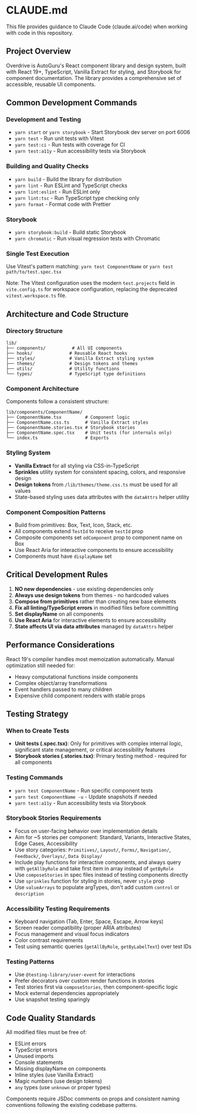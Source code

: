 # CLAUDE.md

This file provides guidance to Claude Code (claude.ai/code) when working with
code in this repository.

## Project Overview

Overdrive is AutoGuru's React component library and design system, built with
React 19+, TypeScript, Vanilla Extract for styling, and Storybook for component
documentation. The library provides a comprehensive set of accessible, reusable
UI components.

## Common Development Commands

### Development and Testing

- `yarn start` or `yarn storybook` - Start Storybook dev server on port 6006
- `yarn test` - Run unit tests with Vitest
- `yarn test:ci` - Run tests with coverage for CI
- `yarn test:a11y` - Run accessibility tests via Storybook

### Building and Quality Checks

- `yarn build` - Build the library for distribution
- `yarn lint` - Run ESLint and TypeScript checks
- `yarn lint:eslint` - Run ESLint only
- `yarn lint:tsc` - Run TypeScript type checking only
- `yarn format` - Format code with Prettier

### Storybook

- `yarn storybook:build` - Build static Storybook
- `yarn chromatic` - Run visual regression tests with Chromatic

### Single Test Execution

Use Vitest's pattern matching: `yarn test ComponentName` or
`yarn test path/to/test.spec.tsx`

Note: The Vitest configuration uses the modern `test.projects` field in
`vite.config.ts` for workspace configuration, replacing the deprecated
`vitest.workspace.ts` file.

## Architecture and Code Structure

### Directory Structure

```
lib/
├── components/          # All UI components
├── hooks/              # Reusable React hooks
├── styles/             # Vanilla Extract styling system
├── themes/             # Design tokens and themes
├── utils/              # Utility functions
└── types/              # TypeScript type definitions
```

### Component Architecture

Components follow a consistent structure:

```
lib/components/ComponentName/
├── ComponentName.tsx         # Component logic
├── ComponentName.css.ts      # Vanilla Extract styles
├── ComponentName.stories.tsx # Storybook stories
├── ComponentName.spec.tsx    # Unit tests (for internals only)
└── index.ts                  # Exports
```

### Styling System

- **Vanilla Extract** for all styling via CSS-in-TypeScript
- **Sprinkles** utility system for consistent spacing, colors, and responsive
  design
- **Design tokens** from `/lib/themes/theme.css.ts` must be used for all values
- State-based styling uses data attributes with the `dataAttrs` helper utility

### Component Composition Patterns

- Build from primitives: Box, Text, Icon, Stack, etc.
- All components extend `TestId` to receive `testId` prop
- Composite components set `odComponent` prop to component name on Box
- Use React Aria for interactive components to ensure accessibility
- Components must have `displayName` set

## Critical Development Rules

1. **NO new dependencies** - use existing dependencies only
2. **Always use design tokens** from themes - no hardcoded values
3. **Compose from primitives** rather than creating new base elements
4. **Fix all linting/TypeScript errors** in modified files before committing
5. **Set displayName** on all components
6. **Use React Aria** for interactive elements to ensure accessibility
7. **State affects UI via data attributes** managed by `dataAttrs` helper

## Performance Considerations

React 19's compiler handles most memoization automatically. Manual optimization
still needed for:

- Heavy computational functions inside components
- Complex object/array transformations
- Event handlers passed to many children
- Expensive child component renders with stable props

## Testing Strategy

### When to Create Tests

- **Unit tests (.spec.tsx)**: Only for primitives with complex internal logic,
  significant state management, or critical accessibility features
- **Storybook stories (.stories.tsx)**: Primary testing method - required for
  all components

### Testing Commands

- `yarn test ComponentName` - Run specific component tests
- `yarn test ComponentName -u` - Update snapshots if needed
- `yarn test:a11y` - Run accessibility tests via Storybook

### Storybook Stories Requirements

- Focus on user-facing behavior over implementation details
- Aim for ~5 stories per component: Standard, Variants, Interactive States, Edge
  Cases, Accessibility
- Use story categories: `Primitives/`, `Layout/`, `Forms/`, `Navigation/`,
  `Feedback/`, `Overlays/`, `Data Display/`
- Include play functions for interactive components, and always query with
  `getAllbyRole` and take first item in array instead of `getByRole`
- Use `composeStories` in spec files instead of testing components directly
- Use `sprinkles` function for styling in stories, never `style` prop
- Use `valueArrays` to populate argTypes, don't add custom `control` or
  `description`

### Accessibility Testing Requirements

- Keyboard navigation (Tab, Enter, Space, Escape, Arrow keys)
- Screen reader compatibility (proper ARIA attributes)
- Focus management and visual focus indicators
- Color contrast requirements
- Test using semantic queries (`getAllByRole`, `getByLabelText`) over test IDs

### Testing Patterns

- Use `@testing-library/user-event` for interactions
- Prefer decorators over custom render functions in stories
- Test stories first via `composeStories`, then component-specific logic
- Mock external dependencies appropriately
- Use snapshot testing sparingly

## Code Quality Standards

All modified files must be free of:

- ESLint errors
- TypeScript errors
- Unused imports
- Console statements
- Missing displayName on components
- Inline styles (use Vanilla Extract)
- Magic numbers (use design tokens)
- `any` types (use `unknown` or proper types)

Components require JSDoc comments on props and consistent naming conventions
following the existing codebase patterns.
